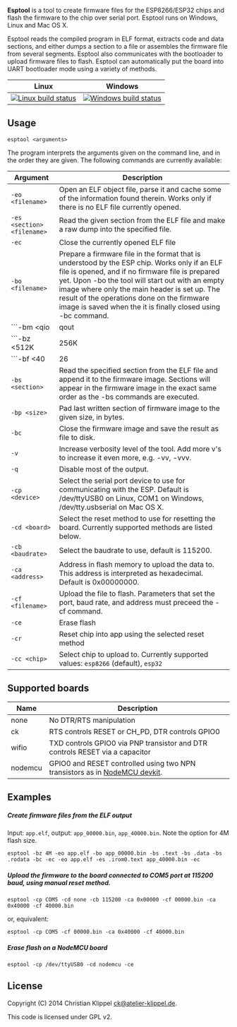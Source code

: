 **Esptool** is a tool to create firmware files for the ESP8266/ESP32 chips and flash the firmware to the chip over serial port. Esptool runs on Windows, Linux and Mac OS X.

Esptool reads the compiled program in ELF format, extracts code and data sections, and either dumps a section to a file or assembles the firmware file from several segments. Esptool also communicates with the bootloader to upload firmware files to flash. Esptool can automatically put the board into UART bootloader mode using a variety of methods.

Linux|Windows
----- | ------
[![Linux build status](http://img.shields.io/travis/igrr/esptool-ck.svg)](https://travis-ci.org/igrr/esptool-ck) | [![Windows build status](http://img.shields.io/appveyor/ci/igrr/esptool-ck.svg)](https://ci.appveyor.com/project/igrr/esptool-ck)


Usage
-----
```
esptool <arguments>
```

The program interprets the arguments given on the command line, and in the order they are given.
The following commands are currently available:

Argument | Description
---------|-------------
```-eo <filename>``` | Open an ELF object file, parse it and cache some of the information found therein. Works only if there is no ELF file currently opened.
```-es <section> <filename>``` | Read the given section from the ELF file and make a raw dump into the specified file.
```-ec``` | Close the currently opened ELF file
```-bo <filename> ```| Prepare a firmware file in the format that is understood by the ESP chip. Works only if an ELF file is opened, and if no firmware file is prepared yet. Upon -bo the tool will start out with an empty image where only the main header is set up. The result of the operations done on the firmware image is saved when the it is finally closed using -bc command.
```-bm <qio|qout|dio|dout>``` | Set the flash chip interface mode. Default is QIO. This parameter is stored in the binary image header, along with the flash size and flash frequency. The ROM bootloader in the ESP chip uses the value of these parameters in order to know how to talk to the flash chip.
```-bz <512K|256K|1M|2M|4M|8M|16M|32M>``` | Set the flash chip size. Default is 512K.
```-bf <40|26|20|80>``` | Set the flash chip frequency, in MHz. Default is 40M.
```-bs <section>``` | Read the specified section from the ELF file and append it to the firmware image. Sections will appear in the firmware image in the exact same order as the -bs commands are executed.
```-bp <size>``` | Pad last written section of firmware image to the given size, in bytes.
```-bc``` | Close the firmware image and save the result as file to disk.
```-v``` | Increase verbosity level of the tool. Add more v's to increase it even more, e.g. -vv, -vvv.
```-q``` | Disable most of the output.
```-cp <device>``` | Select the serial port device to use for communicating with the ESP. Default is /dev/ttyUSB0 on Linux, COM1 on Windows, /dev/tty.usbserial on Mac OS X.
```-cd <board>``` | Select the reset method to use for resetting the board. Currently supported methods are listed below.
```-cb <baudrate>``` | Select the baudrate to use, default is 115200.
```-ca <address>``` | Address in flash memory to upload the data to. This address is interpreted as hexadecimal. Default is 0x00000000.
```-cf <filename>``` | Upload the file to flash. Parameters that set the port, baud rate, and address must preceed the -cf command.
```-ce``` | Erase flash
```-cr``` | Reset chip into app using the selected reset method
```-cc <chip>``` | Select chip to upload to. Currently supported values: `esp8266` (default), `esp32`

Supported boards
----------------

Name       | Description
-----------|-------------
none       | No DTR/RTS manipulation
ck         | RTS controls RESET or CH_PD, DTR controls GPIO0
wifio      | TXD controls GPIO0 via PNP transistor and DTR controls RESET via a capacitor
nodemcu    | GPIO0 and RESET controlled using two NPN transistors as in [NodeMCU devkit](https://raw.githubusercontent.com/nodemcu/nodemcu-devkit/master/Documents/NODEMCU_DEVKIT_SCH.png).

Examples
--------

##### Create firmware files from the ELF output
Input: ```app.elf```, output: ```app_00000.bin```, ```app_40000.bin```.
Note the option for 4M flash size.
```
esptool -bz 4M -eo app.elf -bo app_00000.bin -bs .text -bs .data -bs .rodata -bc -ec -eo app.elf -es .irom0.text app_40000.bin -ec
```

##### Upload the firmware to the board connected to COM5 port at 115200 baud, using manual reset method.
```
esptool -cp COM5 -cd none -cb 115200 -ca 0x00000 -cf 00000.bin -ca 0x40000 -cf 40000.bin
```
or, equivalent:
```
esptool -cp COM5 -cf 00000.bin -ca 0x40000 -cf 40000.bin
```

##### Erase flash on a NodeMCU board
```
esptool -cp /dev/ttyUSB0 -cd nodemcu -ce
```

License
-------
Copyright (C) 2014 Christian Klippel <ck@atelier-klippel.de>.

This code is licensed under GPL v2.

